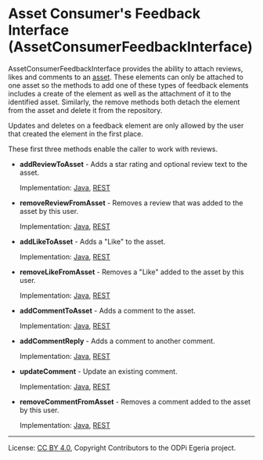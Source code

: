 <!-- SPDX-License-Identifier: CC-BY-4.0 -->
<!-- Copyright Contributors to the ODPi Egeria project. -->

# Asset Consumer's Feedback Interface (AssetConsumerFeedbackInterface)

AssetConsumerFeedbackInterface provides the ability to attach reviews, likes and
comments to an [asset](../../../../docs/concepts/assets).
These elements can only be attached to one asset so the methods to
add one of these types of feedback elements includes a create of the element
as well as the attachment of it to the identified asset.
Similarly, the remove methods both detach the element from the asset and
delete it from the repository.

Updates and deletes on a feedback element are only allowed by the user that created the element in the first place.

These first three methods enable the caller to work with reviews.

* **addReviewToAsset** - Adds a star rating and optional review text to the asset.
  
  Implementation: 
  [Java](../../../asset-consumer-client/docs/user/java-client/add-review-to-asset-with-java.md),
  [REST](../../../asset-consumer-server/docs/user/add-review-to-asset-with-rest.md)

* **removeReviewFromAsset** - Removes a review that was added to the asset by this user.

  Implementation: 
  [Java](../../../asset-consumer-client/docs/user/java-client/remove-review-from-asset-with-java.md),
  [REST](../../../asset-consumer-server/docs/user/remove-review-from-asset-with-rest.md)

* **addLikeToAsset** - Adds a "Like" to the asset.

  Implementation: 
  [Java](../../../asset-consumer-client/docs/user/java-client/add-like-to-asset-with-java.md),
  [REST](../../../asset-consumer-server/docs/user/add-like-to-asset-with-rest.md)

* **removeLikeFromAsset** - Removes a "Like" added to the asset by this user.

  Implementation: 
  [Java](../../../asset-consumer-client/docs/user/java-client/remove-like-from-asset-with-java.md),
  [REST](../../../asset-consumer-server/docs/user/remove-like-from-asset-with-rest.md)
   
* **addCommentToAsset** - Adds a comment to the asset.

  Implementation: 
  [Java](../../../asset-consumer-client/docs/user/java-client/add-comment-to-asset-with-java.md),
  [REST](../../../asset-consumer-server/docs/user/add-comment-to-asset-with-rest.md)

* **addCommentReply** - Adds a comment to another comment.

  Implementation: 
  [Java](../../../asset-consumer-client/docs/user/java-client/add-comment-reply-with-java.md),
  [REST](../../../asset-consumer-server/docs/user/add-comment-reply-with-rest.md)
* **updateComment** -  Update an existing comment.

  Implementation: 
  [Java](../../../asset-consumer-client/docs/user/java-client/update-comment-with-java.md),
  [REST](../../../asset-consumer-server/docs/user/update-comment-with-rest.md)

* **removeCommentFromAsset** - Removes a comment added to the asset by this user.

  Implementation: 
  [Java](../../../asset-consumer-client/docs/user/java-client/remove-comment-from-asset-with-java.md),
  [REST](../../../asset-consumer-server/docs/user/remove-comment-from-asset-with-rest.md)

----
License: [CC BY 4.0](https://creativecommons.org/licenses/by/4.0/),
Copyright Contributors to the ODPi Egeria project.